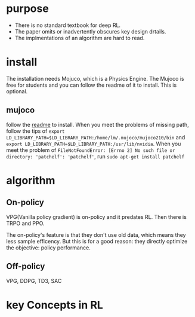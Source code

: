 # purpose

* There is no standard textbook for deep RL.
* The paper omits or inadvertently obscures key design drtails.
* The implmentations of an algorithm are hard to read.

# install

The installation needs Mojuco, which is a Physics Engine. The Mujoco is free for students and you can follow the readme of it to install. This is optional.

## mujoco 

follow the [readme](https://github.com/openai/mujoco-py) to install. When you meet the problems of missing path, follow the tips of `export LD_LIBRARY_PATH=$LD_LIBRARY_PATH:/home/lm/.mujoco/mujoco210/bin` and `export LD_LIBRARY_PATH=$LD_LIBRARY_PATH:/usr/lib/nvidia`. When you meet the problem of `FileNotFoundError: [Errno 2] No such file or directory: 'patchelf': 'patchelf'`, run `sudo apt-get install patchelf`

# algorithm

## On-policy

VPG(Vanilla policy gradient) is on-policy and it predates RL. Then there is TRPO and PPO. 

The on-policy's feature is that they don't use old data, which means they less sample efficency. But this is for a good reason: they directly optimize the objective: policy performance.

## Off-policy

VPG, DDPG, TD3, SAC

# key Concepts in RL

